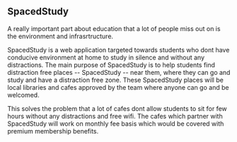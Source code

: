 <h2> SpacedStudy </h2>

A really important part about education that a lot of people miss out on is the environment and infrasrtructure.

SpacedStudy is a web application targeted towards students who dont have conducive environment at home to study in silence and without any distractions. The main purpose of SpacedStudy is to help students find distraction free places -- SpacedStudy -- near them, where they can go and study and have a distraction free zone. These SpacedStudy places will be local libraries and cafes approved by the team where anyone can go and be welcomed. 

This solves the problem that a lot of cafes dont allow students to sit for few hours without any distractions and free wifi. The cafes which partner with SpacedStudy will work on monthly fee basis which would be covered with premium membership benefits.

